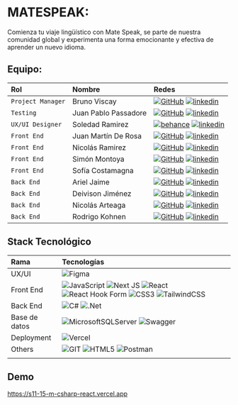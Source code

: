 # MATESPEAK:


Comienza tu viaje lingüístico con Mate Speak, se parte de nuestra comunidad global y experimenta una forma emocionante y efectiva de aprender un nuevo idioma.<br>

## Equipo:

| Rol               | Nombre               | Redes                                                                                                                             |
| :---------------- | :------------------- | :-------------------------------------------------------------------------------------------------------------------------------- |
| `Project Manager` | Bruno Viscay         | [![GitHub]](https://github.com/BViscay) [![linkedin]](https://www.linkedin.com/in/bruno-viscay/)                                  |
| `Testing`         | Juan Pablo Passadore | [![GitHub]]() [![linkedin]](https://www.linkedin.com/in/juan-pablo-passadore-denis-105349116/)                                    |
| `UX/UI Designer`  | Soledad Ramirez      | [![behance]](https://www.behance.net/solramirez10) [![linkedin]](https://www.linkedin.com/in/soledad-ramirez-693997106)           |
| `Front End`       | Juan Martín De Rosa  | [![GitHub]](https://github.com/juanmderosa) [![linkedin]](https://www.linkedin.com/in/juanmderosa/)                               |
| `Front End`       | Nicolás Ramirez      | [![GitHub]](https://github.com/jramire5) [![linkedin]](https://www.linkedin.com/in/nicolasramire/)                                |
| `Front End`       | Simón Montoya        | [![GitHub]](https://github.com/montoyitadevelp) [![linkedin]](https://www.linkedin.com/in/sim%C3%B3n-restrepo-montoya-071244249/) |
| `Front End`       | Sofía Costamagna     | [![GitHub]](https://github.com/sofiacostamagna) [![linkedin]](https://www.linkedin.com/in/sofia-costamagna/)                      |
| `Back End`        | Ariel Jaime          | [![GitHub]]() [![linkedin]]()                                                                                                     |
| `Back End`        | Deivison Jiménez     | [![GitHub]](https://github.com/Deivison81) [![linkedin]](https://www.linkedin.com/in/deivison-jimenez/)                           |
| `Back End`        | Nicolás Arteaga      | [![GitHub]](https://github.com/HesherDev) [![linkedin]](https://www.linkedin.com/in/nicolasarteagadev/)                           |
| `Back End`        | Rodrigo Kohnen       | [![GitHub]](https://github.com/rodrikohnen) [![linkedin]](https://www.linkedin.com/in/rodrigo-kohnen)                             |


## Stack Tecnológico


| Rama          | Tecnologías                                                                                                                                                                                                                                                                                                                                                                                                                                                                                                                                                                                                                                                                                                                   |
| :------------ | :---------------------------------------------------------------------------------------------------------------------------------------------------------------------------------------------------------------------------------------------------------------------------------------------------------------------------------------------------------------------------------------------------------------------------------------------------------------------------------------------------------------------------------------------------------------------------------------------------------------------------------------------------------------------------------------------------------------------------- |
| UX/UI         | ![Figma](https://img.shields.io/badge/figma-%23F24E1E.svg?style=for-the-badge&logo=figma&logoColor=white)                                                                                                                                                                                                                                                                                                                                                                                                                                                                                                                                                                                                                     |
| Front End     | ![JavaScript](https://img.shields.io/badge/javascript-%23323330.svg?style=for-the-badge&logo=javascript&logoColor=%23F7DF1E) ![Next JS](https://img.shields.io/badge/Next-black?style=for-the-badge&logo=next.js&logoColor=white) ![React](https://img.shields.io/badge/react-%2320232a.svg?style=for-the-badge&logo=react&logoColor=%2361DAFB) ![React Hook Form](https://img.shields.io/badge/React%20Hook%20Form-%23EC5990.svg?style=for-the-badge&logo=reacthookform&logoColor=white) ![CSS3](https://img.shields.io/badge/css3-%231572B6.svg?style=for-the-badge&logo=css3&logoColor=white) ![TailwindCSS](https://img.shields.io/badge/tailwindcss-%2338B2AC.svg?style=for-the-badge&logo=tailwind-css&logoColor=white) |
| Back End      | ![C#](https://img.shields.io/badge/c%23-%23239120.svg?style=for-the-badge&logo=c-sharp&logoColor=white) ![.Net](https://img.shields.io/badge/.NET-5C2D91?style=for-the-badge&logo=.net&logoColor=white)                                                                                                                                                                                                                                                                                                                                                                                                                                                                                                                       |
| Base de datos | ![MicrosoftSQLServer](https://img.shields.io/badge/Microsoft%20SQL%20Server-CC2927?style=for-the-badge&logo=microsoft%20sql%20server&logoColor=white) ![Swagger](https://img.shields.io/badge/-Swagger-%23Clojure?style=for-the-badge&logo=swagger&logoColor=white)                                                                                                                                                                                                                                                                                                                                                                                                                                                           |
| Deployment    | ![Vercel](https://img.shields.io/badge/vercel-%23000000.svg?style=for-the-badge&logo=vercel&logoColor=white)                                                                                                                                                                                                                                                                                                                                                                                                                                                                                                                                                                                                                  |
| Others        | ![GIT](https://img.shields.io/badge/Git-fc6d26?style=for-the-badge&logo=git&logoColor=white) ![HTML5](https://img.shields.io/badge/html5-%23E34F26.svg?style=for-the-badge&logo=html5&logoColor=white) ![Postman](https://img.shields.io/badge/Postman-FF6C37?style=for-the-badge&logo=postman&logoColor=white)                                                                                                                                                                                                                                                                                                                                                                                                               |
|               |


## Demo
https://s11-15-m-csharp-react.vercel.app

[behance]: https://img.shields.io/badge/Behance-1769ff?style=for-the-badge&logo=behance&logoColor=white
[linkedin]: https://img.shields.io/badge/linkedin-%230077B5.svg?style=for-the-badge&logo=linkedin&logoColor=white
[github]: https://img.shields.io/badge/github-%23121011.svg?style=for-the-badge&logo=github&logoColor=white
